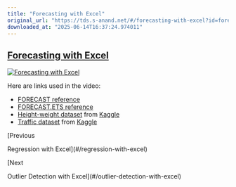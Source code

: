 ```yaml
---
title: "Forecasting with Excel"
original_url: "https://tds.s-anand.net/#/forecasting-with-excel?id=forecasting-with-excel"
downloaded_at: "2025-06-14T16:37:24.974011"
---
```


[Forecasting with Excel](#/forecasting-with-excel?id=forecasting-with-excel)
----------------------------------------------------------------------------

[![Forecasting with Excel](https://i.ytimg.com/vi_webp/QrTimmxwZw4/sddefault.webp)](https://youtu.be/QrTimmxwZw4)

Here are links used in the video:

* [FORECAST reference](https://support.microsoft.com/en-us/office/forecast-and-forecast-linear-functions-50ca49c9-7b40-4892-94e4-7ad38bbeda99)
* [FORECAST.ETS reference](https://support.microsoft.com/en-us/office/forecast-ets-function-15389b8b-677e-4fbd-bd95-21d464333f41)
* [Height-weight dataset](https://docs.google.com/spreadsheets/d/1iMFVPh8q9KgnfLwBeBMmX1GaFabP02FK/view) from [Kaggle](https://www.kaggle.com/datasets/burnoutminer/heights-and-weights-dataset)
* [Traffic dataset](https://docs.google.com/spreadsheets/d/1w2R0fHdLG5ZGW-papaK7wzWq_-WDArKC/view) from [Kaggle](https://www.kaggle.com/datasets/fedesoriano/traffic-prediction-dataset)

[Previous

Regression with Excel](#/regression-with-excel)

[Next

Outlier Detection with Excel](#/outlier-detection-with-excel)